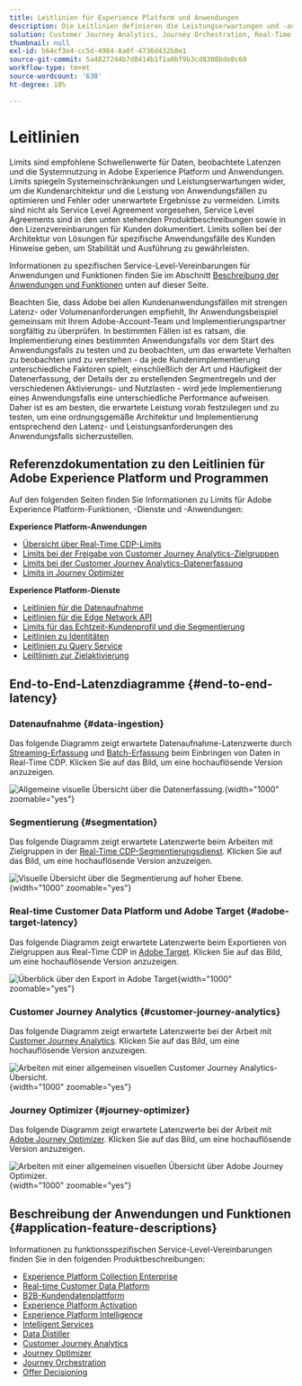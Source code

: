 ```yaml
---
title: Leitlinien für Experience Platform und Anwendungen
description: Die Leitlinien definieren die Leistungserwartungen und -auswirkung auf die Komponenten und Services in Adobe Experience Platform und den entsprechenden Anwendungen
solution: Customer Journey Analytics, Journey Orchestration, Real-Time Customer Data Platform
thumbnail: null
exl-id: b64cf3e4-cc5d-4984-8a0f-4736d432b8e1
source-git-commit: 5a4827244b7d8414b1f1a0bf9b3cd8308bde8c60
workflow-type: tm+mt
source-wordcount: '630'
ht-degree: 18%

---
```


# Leitlinien

Limits sind empfohlene Schwellenwerte für Daten, beobachtete Latenzen und die Systemnutzung in Adobe Experience Platform und Anwendungen. Limits spiegeln Systemeinschränkungen und Leistungserwartungen wider, um die Kundenarchitektur und die Leistung von Anwendungsfällen zu optimieren und Fehler oder unerwartete Ergebnisse zu vermeiden. Limits sind nicht als Service Level Agreement vorgesehen, Service Level Agreements sind in den unten stehenden Produktbeschreibungen sowie in den Lizenzvereinbarungen für Kunden dokumentiert. Limits sollen bei der Architektur von Lösungen für spezifische Anwendungsfälle des Kunden Hinweise geben, um Stabilität und Ausführung zu gewährleisten.

Informationen zu spezifischen Service-Level-Vereinbarungen für Anwendungen und Funktionen finden Sie im Abschnitt [Beschreibung der Anwendungen und Funktionen](#application-feature-descriptions) unten auf dieser Seite.

Beachten Sie, dass Adobe bei allen Kundenanwendungsfällen mit strengen Latenz- oder Volumenanforderungen empfiehlt, Ihr Anwendungsbeispiel gemeinsam mit Ihrem Adobe-Account-Team und Implementierungspartner sorgfältig zu überprüfen. In bestimmten Fällen ist es ratsam, die Implementierung eines bestimmten Anwendungsfalls vor dem Start des Anwendungsfalls zu testen und zu beobachten, um das erwartete Verhalten zu beobachten und zu verstehen - da jede Kundenimplementierung unterschiedliche Faktoren spielt, einschließlich der Art und Häufigkeit der Datenerfassung, der Details der zu erstellenden Segmentregeln und der verschiedenen Aktivierungs- und Nutzlasten - wird jede Implementierung eines Anwendungsfalls eine unterschiedliche Performance aufweisen. Daher ist es am besten, die erwartete Leistung vorab festzulegen und zu testen, um eine ordnungsgemäße Architektur und Implementierung entsprechend den Latenz- und Leistungsanforderungen des Anwendungsfalls sicherzustellen.


## Referenzdokumentation zu den Leitlinien für Adobe Experience Platform und Programmen

Auf den folgenden Seiten finden Sie Informationen zu Limits für Adobe Experience Platform-Funktionen, -Dienste und -Anwendungen:

**Experience Platform-Anwendungen**

* [Übersicht über Real-Time CDP-Limits](https://experienceleague.adobe.com/docs/experience-platform/rtcdp/guardrails/overview.html)
* [Limits bei der Freigabe von Customer Journey Analytics-Zielgruppen](https://experienceleague.adobe.com/docs/analytics-platform/using/cja-components/audiences/publish.html#latency)
* [Limits bei der Customer Journey Analytics-Datenerfassung](https://experienceleague.adobe.com/docs/experience-platform/sources/connectors/adobe-applications/analytics.html#what-is-the-expected-latency-for-analytics-data-on-platform%3F)
* [Limits in Journey Optimizer](https://experienceleague.adobe.com/docs/journey-optimizer/using/get-started/guardrails.html)

**Experience Platform-Dienste**

* [Leitlinien für die Datenaufnahme](https://experienceleague.adobe.com/docs/experience-platform/ingestion/guardrails.html)
* [Leitlinien für die Edge Network API](https://experienceleague.adobe.com/docs/experience-platform/edge-network-server-api/guardrails.html)
* [Limits für das Echtzeit-Kundenprofil und die Segmentierung](https://experienceleague.adobe.com/docs/experience-platform/profile/guardrails.html?lang=de)
* [Leitlinien zu Identitäten](https://experienceleague.adobe.com/docs/experience-platform/identity/guardrails.html?lang=de)
* [Leitlinien zu Query Service](https://experienceleague.adobe.com/docs/experience-platform/query/guardrails.html?lang=de)
* [Leiltlinien zur Zielaktivierung](https://experienceleague.adobe.com/docs/experience-platform/destinations/guardrails.html?lang=de)

## End-to-End-Latenzdiagramme {#end-to-end-latency}

### Datenaufnahme {#data-ingestion}

Das folgende Diagramm zeigt erwartete Datenaufnahme-Latenzwerte durch [Streaming-Erfassung](https://experienceleague.adobe.com/docs/experience-platform/ingestion/streaming/overview.html) und [Batch-Erfassung](https://experienceleague.adobe.com/docs/experience-platform/ingestion/batch/getting-started.html?lang=de) beim Einbringen von Daten in Real-Time CDP. Klicken Sie auf das Bild, um eine hochauflösende Version anzuzeigen.

![Allgemeine visuelle Übersicht über die Datenerfassung.](/help/blueprints/experience-platform/deployment/assets/aep_data_flow_guardrails.svg "Allgemeine visuelle Übersicht über die Datenerfassung und Latenzwerte"){width="1000" zoomable="yes"}

### Segmentierung {#segmentation}

Das folgende Diagramm zeigt erwartete Latenzwerte beim Arbeiten mit Zielgruppen in der [Real-Time CDP-Segmentierungsdienst](https://experienceleague.adobe.com/docs/experience-platform/segmentation/home.html?lang=de). Klicken Sie auf das Bild, um eine hochauflösende Version anzuzeigen.

![Visuelle Übersicht über die Segmentierung auf hoher Ebene.](/help/blueprints/experience-platform/deployment/assets/segmentation_guardrails.svg "Visuelle Segmentierung auf oberster Ebene - Überblick und Latenzwerte"){width="1000" zoomable="yes"}

### Real-time Customer Data Platform und Adobe Target {#adobe-target-latency}

Das folgende Diagramm zeigt erwartete Latenzwerte beim Exportieren von Zielgruppen aus Real-Time CDP in [Adobe Target](https://experienceleague.adobe.com/docs/experience-platform/destinations/catalog/personalization/adobe-target-connection.html?lang=de). Klicken Sie auf das Bild, um eine hochauflösende Version anzuzeigen.

![Überblick über den Export in Adobe Target](/help/blueprints/experience-platform/deployment/assets/RTCDP_Target_guardrails.svg "Exportieren von Zielgruppen in Adobe Target - Allgemeine visuelle Übersicht und Latenzwerte"){width="1000" zoomable="yes"}

### Customer Journey Analytics     {#customer-journey-analytics}

Das folgende Diagramm zeigt erwartete Latenzwerte bei der Arbeit mit [Customer Journey Analytics](https://experienceleague.adobe.com/docs/analytics-platform/using/cja-overview/cja-overview.html?lang=en). Klicken Sie auf das Bild, um eine hochauflösende Version anzuzeigen.

![Arbeiten mit einer allgemeinen visuellen Customer Journey Analytics-Übersicht.](/help/blueprints/experience-platform/deployment/assets/CJA_guardrails.svg "Arbeiten mit einer allgemeinen visuellen Customer Journey Analytics-Übersicht und Latenzwerten"){width="1000" zoomable="yes"}

### Journey Optimizer   {#journey-optimizer}

Das folgende Diagramm zeigt erwartete Latenzwerte bei der Arbeit mit [Adobe Journey Optimizer](https://experienceleague.adobe.com/docs/journey-optimizer/using/get-started/get-started.html?lang=en). Klicken Sie auf das Bild, um eine hochauflösende Version anzuzeigen.

![Arbeiten mit einer allgemeinen visuellen Übersicht über Adobe Journey Optimizer.](/help/blueprints/experience-platform/deployment/assets/AJO_guardrails.svg "Arbeiten mit Adobe Journey Optimizer - Allgemeine visuelle Übersicht und Latenzwerte"){width="1000" zoomable="yes"}

## Beschreibung der Anwendungen und Funktionen {#application-feature-descriptions}

Informationen zu funktionsspezifischen Service-Level-Vereinbarungen finden Sie in den folgenden Produktbeschreibungen:

* [Experience Platform Collection Enterprise](https://helpx.adobe.com/de/legal/product-descriptions/adobe-experience-platform-collection-enterprise.html)
* [Real-time Customer Data Platform](https://helpx.adobe.com/de/legal/product-descriptions/real-time-customer-data-platform.html)
* [B2B-Kundendatenplattform](https://helpx.adobe.com/de/legal/product-descriptions/adobe-experience-platform-b2b.html)
* [Experience Platform Activation](https://helpx.adobe.com/de/legal/product-descriptions/adobe-experience-platform0.html)
* [Experience Platform Intelligence](https://helpx.adobe.com/de/legal/product-descriptions/adobe-experience-platform-intelligence---product-description.html)
* [Intelligent Services](https://helpx.adobe.com/de/legal/product-descriptions/intelligent-services.html)
* [Data Distiller](https://helpx.adobe.com/de/legal/product-descriptions/data-distiller.html)
* [Customer Journey Analytics](https://helpx.adobe.com/de/legal/product-descriptions/customer-journey-analytics.html)
* [Journey Optimizer](https://helpx.adobe.com/de/legal/product-descriptions/adobe-journey-optimizer.html)
* [Journey Orchestration](https://helpx.adobe.com/de/legal/product-descriptions/journey-orchestration.html)
* [Offer Decisioning](https://helpx.adobe.com/de/legal/product-descriptions/offer-decisioning-app-service.html)
